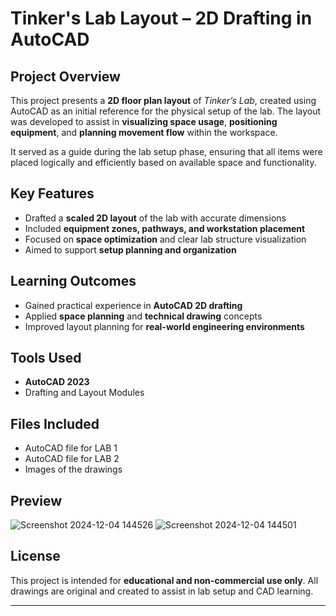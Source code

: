 # Tinker's Lab Layout – 2D Drafting in AutoCAD

## Project Overview
This project presents a **2D floor plan layout** of *Tinker’s Lab*, created using AutoCAD as an initial reference for the physical setup of the lab. The layout was developed to assist in **visualizing space usage**, **positioning equipment**, and **planning movement flow** within the workspace.

It served as a guide during the lab setup phase, ensuring that all items were placed logically and efficiently based on available space and functionality.

## Key Features
- Drafted a **scaled 2D layout** of the lab with accurate dimensions  
- Included **equipment zones, pathways, and workstation placement**  
- Focused on **space optimization** and clear lab structure visualization  
- Aimed to support **setup planning and organization**  

## Learning Outcomes
- Gained practical experience in **AutoCAD 2D drafting**  
- Applied **space planning** and **technical drawing** concepts  
- Improved layout planning for **real-world engineering environments**

## Tools Used
- **AutoCAD 2023**  
- Drafting and Layout Modules  

## Files Included
- AutoCAD file for LAB 1  
- AutoCAD file for LAB 2 
- Images of the drawings

## Preview

![Screenshot 2024-12-04 144526](https://github.com/user-attachments/assets/494a6533-249c-4ab7-8a36-2ca9e95fb988)
![Screenshot 2024-12-04 144501](https://github.com/user-attachments/assets/10c3a23b-6a2d-4bbb-b381-e03fca4863fe)


## License
This project is intended for **educational and non-commercial use only**. All drawings are original and created to assist in lab setup and CAD learning.

---
